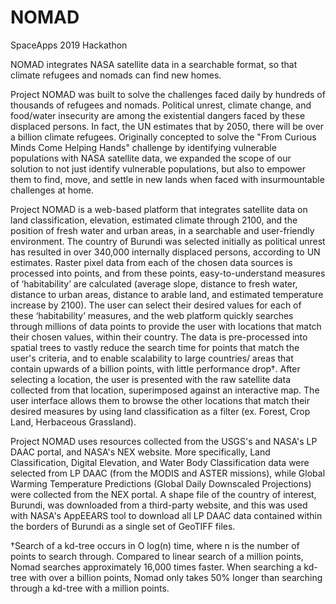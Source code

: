 # NOMAD
SpaceApps 2019 Hackathon

NOMAD integrates NASA satellite data in a searchable format, so that climate
refugees and nomads can find new homes.

Project NOMAD was built to solve the challenges faced daily by hundreds of
thousands of refugees and nomads. Political unrest, climate change, and
food/water insecurity are among the existential dangers faced by these displaced
persons. In fact, the UN estimates that by 2050, there will be over a billion
climate refugees. Originally concepted to solve the "From Curious Minds Come
Helping Hands" challenge by identifying vulnerable populations with NASA
satellite data, we expanded the scope of our solution to not just identify
vulnerable populations, but also to empower them to find, move, and settle in
new lands when faced with insurmountable challenges at home.

Project NOMAD is a web-based platform that integrates satellite data on land
classification, elevation, estimated climate through 2100, and the position of
fresh water and urban areas, in a searchable and user-friendly environment.
The country of Burundi was selected initially as political unrest has resulted
in over 340,000 internally displaced persons, according to UN estimates. Raster
pixel data from each of the chosen data sources is processed into points, and
from these points, easy-to-understand measures of ‘habitability’ are calculated
(average slope, distance to fresh water, distance to urban areas, distance to
arable land, and estimated temperature increase by 2100). The user can select
their desired values for each of these ‘habitability’ measures, and the web
platform quickly searches through millions of data points to provide the user
with locations that match their chosen values, within their country. The data
is pre-processed into spatial trees to vastly reduce the search time for points
that match the user's criteria, and to enable scalability to large countries/
areas that contain upwards of a billion points, with little performance drop†.
After selecting a location, the user is presented with the raw satellite data
collected from that location, superimposed against an interactive map. The user
interface allows them to browse the other locations that match their desired
measures by using land classification as a filter (ex. Forest, Crop Land,
Herbaceous Grassland).

Project NOMAD uses resources collected from the USGS's and NASA's LP DAAC
portal, and NASA's NEX website. More specifically, Land Classification, Digital
Elevation, and Water Body Classification data were selected from LP DAAC (from
the MODIS and ASTER missions), while Global Warming Temperature Predictions
(Global Daily Downscaled Projections) were collected from the NEX portal.
A shape file of the country of interest, Burundi, was downloaded from a
third-party website, and this was used with NASA's AppEEARS tool to download
all LP DAAC data contained within the borders of Burundi as a single set of
GeoTIFF files. 

†Search of a kd-tree occurs in O log(n) time, where n is the number of points
to search through. Compared to linear search of a million points, Nomad searches
approximately 16,000 times faster. When searching a kd-tree with over a billion
points, Nomad only takes 50% longer than searching through a kd-tree with a
million points. 


